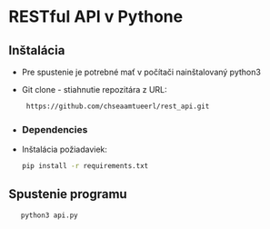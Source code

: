 # RESTful API v Pythone

## Inštalácia
* Pre spustenie je potrebné mať v počítači nainštalovaný python3
* Git clone - stiahnutie repozitára z URL:
   ```bash
    https://github.com/chseaamtueerl/rest_api.git
    ```

* ### Dependencies
* Inštalácia požiadaviek:
    ```bash
    pip install -r requirements.txt 
    ```

## Spustenie programu
 ```bash
    python3 api.py 
